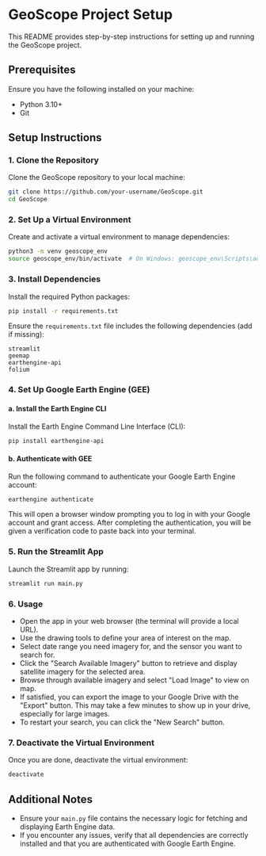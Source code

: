 # GeoScope Project Setup

This README provides step-by-step instructions for setting up and running the GeoScope project.

## Prerequisites

Ensure you have the following installed on your machine:

- Python 3.10+
- Git

## Setup Instructions

### 1. Clone the Repository

Clone the GeoScope repository to your local machine:

```bash
git clone https://github.com/your-username/GeoScope.git
cd GeoScope
```

### 2. Set Up a Virtual Environment

Create and activate a virtual environment to manage dependencies:

```bash
python3 -m venv geoscope_env
source geoscope_env/bin/activate  # On Windows: geoscope_env\Scripts\activate
```

### 3. Install Dependencies

Install the required Python packages:

```bash
pip install -r requirements.txt
```

Ensure the `requirements.txt` file includes the following dependencies (add if missing):

```plaintext
streamlit
geemap
earthengine-api
folium
```

### 4. Set Up Google Earth Engine (GEE)

#### a. Install the Earth Engine CLI

Install the Earth Engine Command Line Interface (CLI):

```bash
pip install earthengine-api
```

#### b. Authenticate with GEE

Run the following command to authenticate your Google Earth Engine account:

```bash
earthengine authenticate
```

This will open a browser window prompting you to log in with your Google account and grant access. After completing the authentication, you will be given a verification code to paste back into your terminal.

### 5. Run the Streamlit App

Launch the Streamlit app by running:

```bash
streamlit run main.py
```

### 6. Usage

- Open the app in your web browser (the terminal will provide a local URL).
- Use the drawing tools to define your area of interest on the map.
- Select date range you need imagery for, and the sensor you want to search for.
- Click the "Search Available Imagery" button to retrieve and display satellite imagery for the selected area.
- Browse through available imagery and select "Load Image" to view on map.
- If satisfied, you can export the image to your Google Drive with the "Export" button. This may take a few minutes to show up in your drive, especially for large images.
- To restart your search, you can click the "New Search" button.

### 7. Deactivate the Virtual Environment

Once you are done, deactivate the virtual environment:

```bash
deactivate
```

## Additional Notes

- Ensure your `main.py` file contains the necessary logic for fetching and displaying Earth Engine data.
- If you encounter any issues, verify that all dependencies are correctly installed and that you are authenticated with Google Earth Engine.

